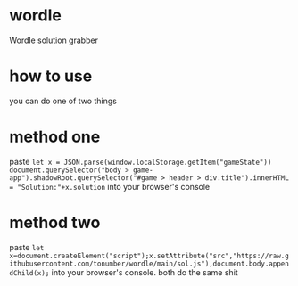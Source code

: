 # wordle
Wordle solution grabber

# how to use

you can do one of two things

# method one
paste `
let x = JSON.parse(window.localStorage.getItem("gameState"))
document.querySelector("body > game-app").shadowRoot.querySelector("#game > header > div.title").innerHTML = "Solution:"+x.solution
`
into your browser's console

# method two
paste `let x=document.createElement("script");x.setAttribute("src","https://raw.githubusercontent.com/tonumber/wordle/main/sol.js"),document.body.appendChild(x);` into your browser's console. both do the same shit
